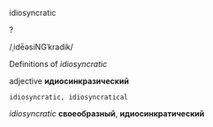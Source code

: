 idiosyncratic

?

/ˌidēəsiNGˈkradik/

Definitions of _idiosyncratic_

adjective
**идиосинкразический**

    idiosyncratic, idiosyncratical

_idiosyncratic_
**своеобразный**, **идиосинкратический**